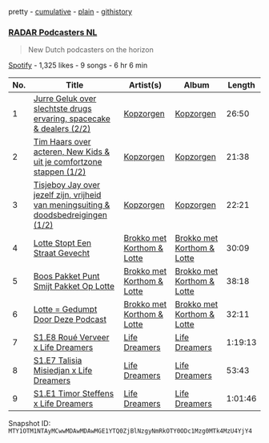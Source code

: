pretty - [cumulative](/playlists/cumulative/37i9dQZF1DXdLq8FgDUnAg.md) - [plain](/playlists/plain/37i9dQZF1DXdLq8FgDUnAg) - [githistory](https://github.githistory.xyz/mackorone/spotify-playlist-archive/blob/main/playlists/plain/37i9dQZF1DXdLq8FgDUnAg)

### [RADAR Podcasters NL](https://open.spotify.com/playlist/37i9dQZF1DXdLq8FgDUnAg)

> New Dutch podcasters on the horizon

[Spotify](https://open.spotify.com/user/spotify) - 1,325 likes - 9 songs - 6 hr 6 min

| No. | Title | Artist(s) | Album | Length |
|---|---|---|---|---|
| 1 | [Jurre Geluk over slechtste drugs ervaring, spacecake & dealers \(2/2\)](https://open.spotify.com/episode/5rJbMN51ce9ZSsJiorloTO) | [Kopzorgen](https://open.spotify.com/show/4zHNoxs9at4XuSyO8lXBxj) | [Kopzorgen](https://open.spotify.com/show/4zHNoxs9at4XuSyO8lXBxj) | 26:50 |
| 2 | [Tim Haars over acteren, New Kids & uit je comfortzone stappen \(1/2\)](https://open.spotify.com/episode/7kfgvkO2wQAfBWNDmMziPr) | [Kopzorgen](https://open.spotify.com/show/4zHNoxs9at4XuSyO8lXBxj) | [Kopzorgen](https://open.spotify.com/show/4zHNoxs9at4XuSyO8lXBxj) | 21:38 |
| 3 | [Tisjeboy Jay over jezelf zijn, vrijheid van meningsuiting & doodsbedreigingen \(1/2\)](https://open.spotify.com/episode/1tYDa2SnX7X0tCyjiJ4NIo) | [Kopzorgen](https://open.spotify.com/show/4zHNoxs9at4XuSyO8lXBxj) | [Kopzorgen](https://open.spotify.com/show/4zHNoxs9at4XuSyO8lXBxj) | 22:21 |
| 4 | [Lotte Stopt Een Straat Gevecht](https://open.spotify.com/episode/4QPm6FdyRN019HocpMwCac) | [Brokko met Korthom & Lotte](https://open.spotify.com/show/1tXV3hVOnOb9JKq15Yut9c) | [Brokko met Korthom & Lotte](https://open.spotify.com/show/1tXV3hVOnOb9JKq15Yut9c) | 30:09 |
| 5 | [Boos Pakket Punt Smijt Pakket Op Lotte](https://open.spotify.com/episode/3UEFl6wN1FltL8hMzMflqe) | [Brokko met Korthom & Lotte](https://open.spotify.com/show/1tXV3hVOnOb9JKq15Yut9c) | [Brokko met Korthom & Lotte](https://open.spotify.com/show/1tXV3hVOnOb9JKq15Yut9c) | 38:18 |
| 6 | [Lotte = Gedumpt Door Deze Podcast](https://open.spotify.com/episode/6PcCgfZGWS15dZtn5IMlbf) | [Brokko met Korthom & Lotte](https://open.spotify.com/show/1tXV3hVOnOb9JKq15Yut9c) | [Brokko met Korthom & Lotte](https://open.spotify.com/show/1tXV3hVOnOb9JKq15Yut9c) | 32:11 |
| 7 | [S1.E8 Roué Verveer x Life Dreamers](https://open.spotify.com/episode/2CErsYYlYcV4htiwNenJNd) | [Life Dreamers ](https://open.spotify.com/show/77cvo3CV67sUwKHluaCG99) | [Life Dreamers ](https://open.spotify.com/show/77cvo3CV67sUwKHluaCG99) | 1:19:13 |
| 8 | [S1.E7 Talisia Misiedjan x Life Dreamers](https://open.spotify.com/episode/6OgIdb3LtUDCq0KP5JY0Yq) | [Life Dreamers ](https://open.spotify.com/show/77cvo3CV67sUwKHluaCG99) | [Life Dreamers ](https://open.spotify.com/show/77cvo3CV67sUwKHluaCG99) | 53:43 |
| 9 | [S1.E1 Timor Steffens x Life Dreamers](https://open.spotify.com/episode/2zjXDH6Gv1l7ZCDJP4DS2L) | [Life Dreamers ](https://open.spotify.com/show/77cvo3CV67sUwKHluaCG99) | [Life Dreamers ](https://open.spotify.com/show/77cvo3CV67sUwKHluaCG99) | 1:01:46 |

Snapshot ID: `MTY1OTM1NTAyMCwwMDAwMDAwMGE1YTQ0ZjBlNzgyNmRkOTY0ODc1Mzg0MTk4MzU4YjY4`
